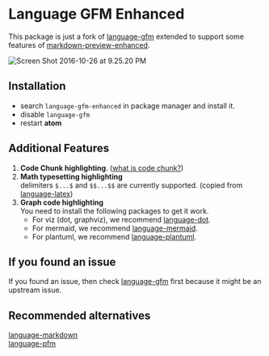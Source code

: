 # Language GFM Enhanced  
This package is just a fork of [language-gfm](https://github.com/atom/language-gfm) extended to support some features of [markdown-preview-enhanced](https://github.com/shd101wyy/markdown-preview-enhanced).   

![Screen Shot 2016-10-26 at 9.25.20 PM](http://i.imgur.com/zXbUg43.png)

## Installation  
* search `language-gfm-enhanced` in package manager and install it.  
* disable `language-gfm`
* restart **atom**

## Additional Features   
1. **Code Chunk highlighting**. ([what is code chunk?](https://github.com/shd101wyy/markdown-preview-enhanced/blob/master/docs/code-chunk.md))  
2. **Math typesetting highlighting**     
delimiters `$...$` and `$$...$$` are currently supported. (copied from [language-latex](https://atom.io/packages/language-latex))    
3. **Graph code highlighting**    
  You need to install the following packages to get it work.   
    * For viz (dot, graphviz), we recommend [language-dot](https://atom.io/packages/language-dot).  
    * For mermaid, we recommend [language-mermaid](https://atom.io/packages/language-mermaid).  
    * For plantuml, we recommend [language-plantuml](https://atom.io/packages/language-plantuml).  

## If you found an issue
If you found an issue, then check [language-gfm](https://github.com/atom/language-gfm) first because it might be an upstream issue.     

## Recommended alternatives  
[language-markdown](https://atom.io/packages/language-markdown)    
[language-pfm](https://atom.io/packages/language-pfm)  